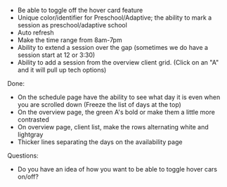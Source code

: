 - Be able to toggle off the hover card feature
- Unique color/identifier for Preschool/Adaptive; the ability to mark a session as preschool/adaptive school
- Auto refresh
- Make the time range from 8am-7pm
- Ability to extend a session over the gap (sometimes we do have a session start at 12 or 3:30)
- Ability to add a session from the overview client grid. (Click on an "A" and it will pull up tech options)

Done:

- On the schedule page have the ability to see what day it is even when you are scrolled down (Freeze the list of days at the top)
- On the overview page, the green A's bold or make them a little more contrasted
- On overview page, client list, make the rows alternating white and lightgray
- Thicker lines separating the days on the availability page

Questions:

- Do you have an idea of how you want to be able to toggle hover cars on/off?

